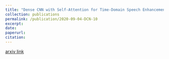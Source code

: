 ```yaml
---
title: "Dense CNN with Self-Attention for Time-Domain Speech Enhancement"
collection: publications
permalink: /publication/2020-09-04-DCN-10
excerpt: 
date: 
paperurl:
citation:
---
```

[arxiv link](https://arxiv.org/abs/2009.01941)
